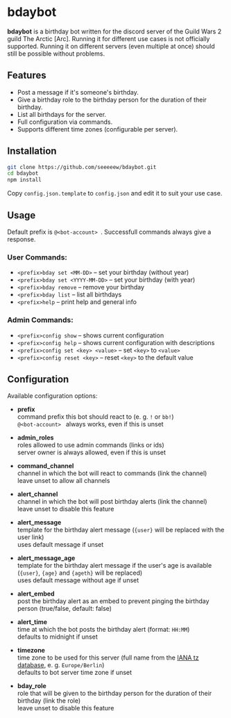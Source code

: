 # bdaybot
**bdaybot** is a birthday bot written for the discord server of the Guild Wars 2 guild The Arctic [Arc]. Running it for different use cases is not officially supported. Running it on different servers (even multiple at once) should still be possible without problems.

## Features

* Post a message if it's someone's birthday.
* Give a birthday role to the birthday person for the duration of their birthday.
* List all birthdays for the server.
* Full configuration via commands.
* Supports different time zones (configurable per server).

## Installation

```bash
git clone https://github.com/seeeeew/bdaybot.git
cd bdaybot
npm install
```
Copy `config.json.template` to `config.json` and edit it to suit your use case.

## Usage

Default prefix is `@<bot-account> `. Successfull commands always give a response.

### User Commands:

* `<prefix>bday set <MM-DD>` – set your birthday (without year)
* `<prefix>bday set <YYYY-MM-DD>` – set your birthday (with year)
* `<prefix>bday remove` – remove your birthday
* `<prefix>bday list` – list all birthdays
* `<prefix>help` – print help and general info

### Admin Commands:

* `<prefix>config show` – shows current configuration
* `<prefix>config help` – shows current configuration with descriptions
* `<prefix>config set <key> <value>` – set `<key>` to `<value>`
* `<prefix>config reset <key>` – reset `<key>` to the default value

## Configuration

Available configuration options:

* **prefix**  
command prefix this bot should react to (e. g. `!` or `bb!`)  
`@<bot-account> ` always works, even if this is unset

* **admin_roles**  
roles allowed to use admin commands (links or ids)  
server owner is always allowed, even if this is unset

* **command_channel**  
channel in which the bot will react to commands (link the channel)  
leave unset to allow all channels

* **alert_channel**  
channel in which the bot will post birthday alerts (link the channel)  
leave unset to disable this feature

* **alert_message**  
template for the birthday alert message (`{user}` will be replaced with the user link)  
uses default message if unset

* **alert_message_age**  
template for the birthday alert message if the user's age is available (`{user}`, `{age}` and `{ageth}` will be replaced)  
uses default message without age if unset

* **alert_embed**  
post the birthday alert as an embed to prevent pinging the birthday person (true/false, default: false)  

* **alert_time**  
time at which the bot posts the birthday alert (format: `HH:MM`)  
defaults to midnight if unset

* **timezone**  
time zone to be used for this server (full name from the [IANA tz database](https://en.wikipedia.org/wiki/List_of_tz_database_time_zones), e. g. `Europe/Berlin`)  
defaults to bot server time zone if unset

* **bday_role**  
role that will be given to the birthday person for the duration of their birthday (link the role)  
leave unset to disable this feature

